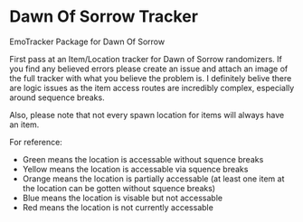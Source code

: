 # Dawn Of Sorrow Tracker
EmoTracker Package for Dawn Of Sorrow

First pass at an Item/Location tracker for Dawn of Sorrow randomizers.  If you find any believed errors please create an issue and attach an image of the full tracker with what you believe the problem is. I definitely belive there are logic issues as the item access routes are incredibly complex, especially around sequence breaks.

Also, please note that not every spawn location for items will always have an item.

For reference:
- Green means the location is accessable without squence breaks
- Yellow means the location is accessable via squence breaks
- Orange means the location is partially accessable (at least one item at the location can be gotten without squence breaks)
- Blue means the location is visable but not accessable
- Red means the location is not currently accessable
